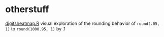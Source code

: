 # otherstuff

[digitsheatmap.R](digitsheatmap.R) visual exploration of the rounding behavior of `round(.05, 1)` to `round(1000.95, 1)` by .1 
